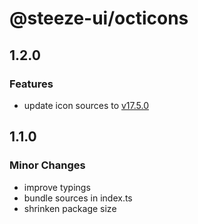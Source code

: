# @steeze-ui/octicons

## 1.2.0

### Features

- update icon sources to [v17.5.0](https://github.com/primer/octicons/releases/tag/v17.5.0)

## 1.1.0

### Minor Changes

- improve typings
- bundle sources in index.ts
- shrinken package size
